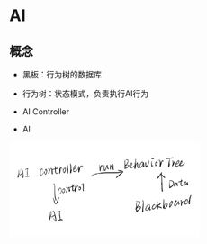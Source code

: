# AI

## 概念

- 黑板：行为树的数据库

- 行为树：状态模式，负责执行AI行为
- AI Controller

- AI

<img src="README.assets/EB76ACE331ABA8D60F58A315B26BC15D.png" alt="img" style="zoom:33%;" />
